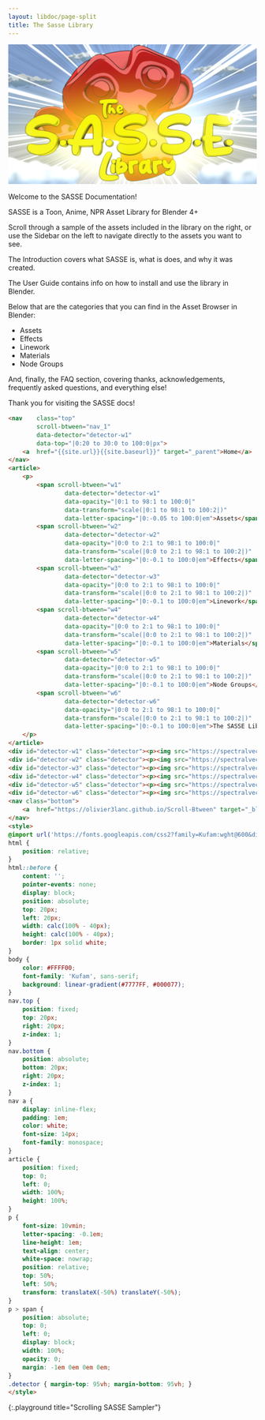 ```yaml
---
layout: libdoc/page-split
title: The Sasse Library
---
```

![](/assets/SASSE_Library_Splash.png)

Welcome to the SASSE Documentation!

SASSE is a Toon, Anime, NPR Asset Library for Blender 4+

Scroll through a sample of the assets included in the library on the right, or use the Sidebar on the left to navigate directly to the assets you want to see.

The Introduction covers what SASSE is, what is does, and why it was created.

The User Guide contains info on how to install and use the library in Blender.

Below that are the categories that you can find in the Asset Browser in Blender:
- Assets
- Effects
- Linework
- Materials
- Node Groups

And, finally, the FAQ section, covering thanks, acknowledgements, frequently asked questions, and everything else!

Thank you for visiting the SASSE docs!

```html
<nav    class="top"
        scroll-btween="nav_1"
        data-detector="detector-w1" 
        data-top="|0:20 to 30:0 to 100:0|px">
    <a  href="{{site.url}}{{site.baseurl}}" target="_parent">Home</a>
</nav>
<article>
    <p>
        <span scroll-btween="w1" 
                data-detector="detector-w1" 
                data-opacity="|0:1 to 98:1 to 100:0|" 
                data-transform="scale(|0:1 to 98:1 to 100:2|)" 
                data-letter-spacing="|0:-0.05 to 100:0|em">Assets</span>
        <span scroll-btween="w2" 
                data-detector="detector-w2" 
                data-opacity="|0:0 to 2:1 to 98:1 to 100:0|" 
                data-transform="scale(|0:0 to 2:1 to 98:1 to 100:2|)" 
                data-letter-spacing="|0:-0.1 to 100:0|em">Effects</span>
        <span scroll-btween="w3" 
                data-detector="detector-w3" 
                data-opacity="|0:0 to 2:1 to 98:1 to 100:0|" 
                data-transform="scale(|0:0 to 2:1 to 98:1 to 100:2|)" 
                data-letter-spacing="|0:-0.1 to 100:0|em">Linework</span>
        <span scroll-btween="w4" 
                data-detector="detector-w4" 
                data-opacity="|0:0 to 2:1 to 98:1 to 100:0|" 
                data-transform="scale(|0:0 to 2:1 to 98:1 to 100:2|)" 
                data-letter-spacing="|0:-0.1 to 100:0|em">Materials</span>
        <span scroll-btween="w5" 
                data-detector="detector-w5" 
                data-opacity="|0:0 to 2:1 to 98:1 to 100:0|" 
                data-transform="scale(|0:0 to 2:1 to 98:1 to 100:2|)" 
                data-letter-spacing="|0:-0.1 to 100:0|em">Node Groups</span>
        <span scroll-btween="w6" 
                data-detector="detector-w6" 
                data-opacity="|0:0 to 2:1 to 98:1 to 100:0|" 
                data-transform="scale(|0:0 to 2:1 to 98:1 to 100:2|)" 
                data-letter-spacing="|0:-0.1 to 100:0|em">The SASSE Library</span>
    </p>
</article>
<div id="detector-w1" class="detector"><p><img src="https://spectralvectors.github.io/sasse-docs/assets/Assets/Objects/Tree_Preview.png"></p></div>
<div id="detector-w2" class="detector"><p><img src="https://spectralvectors.github.io/sasse-docs/assets/Effects/Foreground/Concentration_Lines_Plane_Preview.png"></div>
<div id="detector-w3" class="detector"><p><img src="https://spectralvectors.github.io/sasse-docs/assets/Linework/GeometryNodes/In_Outline_Preview.png"></div>                              
<div id="detector-w4" class="detector"><p><img src="https://spectralvectors.github.io/sasse-docs/assets/Materials/Base_Shaders/Diffuse_General_Previw.png"></div>        
<div id="detector-w5" class="detector"><p><img src="https://spectralvectors.github.io/sasse-docs/assets/Effects/Trails/Speed_Lines_Trail_Preview.png"></div>
<div id="detector-w6" class="detector"><p><img src="https://spectralvectors.github.io/sasse-docs/assets/Effects/Trails/LightTrail_Preview.png"></div>
<nav class="bottom">
    <a  href="https://olivier3lanc.github.io/Scroll-Btween" target="_blank">This demo uses ScrollBtween</a>
</nav>  
<style>
@import url('https://fonts.googleapis.com/css2?family=Kufam:wght@600&display=swap');
html {
    position: relative;
}
html::before {
    content: '';
    pointer-events: none;
    display: block;
    position: absolute;
    top: 20px;
    left: 20px;
    width: calc(100% - 40px);
    height: calc(100% - 40px);
    border: 1px solid white;
}
body {
    color: #FFFF00;
    font-family: 'Kufam', sans-serif;
    background: linear-gradient(#7777FF, #000077);
}
nav.top {
    position: fixed;
    top: 20px;
    right: 20px;
    z-index: 1;
}
nav.bottom {
    position: absolute;
    bottom: 20px;
    right: 20px;
    z-index: 1;
}
nav a {
    display: inline-flex;
    padding: 1em;
    color: white;
    font-size: 14px;
    font-family: monospace;
}
article {
    position: fixed;
    top: 0;
    left: 0;
    width: 100%;
    height: 100%;
}
p {
    font-size: 10vmin;
    letter-spacing: -0.1em;
    line-height: 1em;
    text-align: center;
    white-space: nowrap;
    position: relative;
    top: 50%;
    left: 50%;
    transform: translateX(-50%) translateY(-50%);
}
p > span {
    position: absolute;
    top: 0;
    left: 0;
    display: block;
    width: 100%;
    opacity: 0;
    margin: -1em 0em 0em 0em;
}
.detector { margin-top: 95vh; margin-bottom: 95vh; }
</style>
```
{:.playground title="Scrolling SASSE Sampler"}
